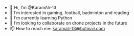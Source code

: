 - 👋 Hi, I’m @KaramAli-13
- 👀 I’m interested in gaming, football, badminton and reading
- 🌱 I’m currently learning Python
- 💞️ I’m looking to collaborate on drone projects in the future
- 📫 How to reach me: karamali-13@hotmail.com
